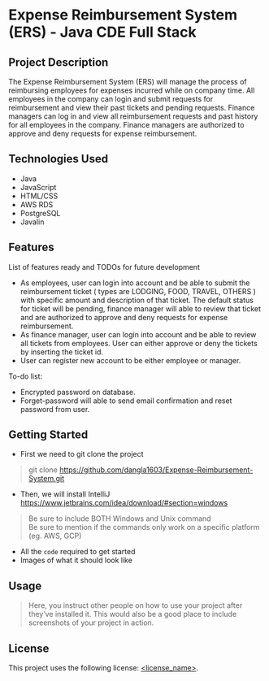 # Expense Reimbursement System (ERS) - Java CDE Full Stack

## Project Description

The Expense Reimbursement System (ERS) will manage the process of reimbursing employees for expenses incurred while on company time. All employees in the company can login and submit requests for reimbursement and view their past tickets and pending requests. Finance managers can log in and view all reimbursement requests and past history for all employees in the company. Finance managers are authorized to approve and deny requests for expense reimbursement.

## Technologies Used

* Java
* JavaScript
* HTML/CSS
* AWS RDS
* PostgreSQL
* Javalin

## Features

List of features ready and TODOs for future development
* As employees, user can login into account and be able to submit the reimbursement ticket ( types are LODGING, FOOD, TRAVEL, OTHERS ) with specific amount and description of that ticket. The default status for ticket will be pending, finance manager will able to review that ticket and are authorized to approve and deny requests for expense reimbursement.
* As finance manager, user can login into account and be able to review all tickets from employees. User can either approve or deny the tickets by inserting the ticket id.
* User can register new account to be either employee or manager.


To-do list:
* Encrypted password on database.
* Forget-password will able to send email confirmation and reset password from user.

## Getting Started
* First we need to git clone the project
> git clone https://github.com/dangla1603/Expense-Reimbursement-System.git
* Then, we will install IntelliJ https://www.jetbrains.com/idea/download/#section=windows

> Be sure to include BOTH Windows and Unix command  
> Be sure to mention if the commands only work on a specific platform (eg. AWS, GCP)

- All the `code` required to get started
- Images of what it should look like

## Usage

> Here, you instruct other people on how to use your project after they’ve installed it. This would also be a good place to include screenshots of your project in action.


## License

This project uses the following license: [<license_name>](<link>).

